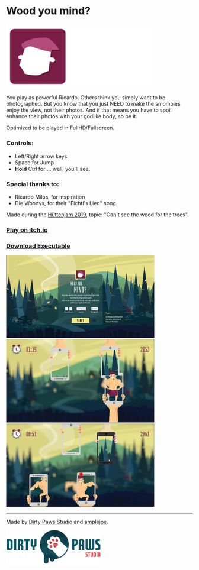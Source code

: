 # Wood you mind?

<img width="400" alt="Logo 4" src="Images/logo.png"/>

You play as powerful Ricardo. Others think you simply want to be photographed. But you know that you just NEED to make the smombies enjoy the view, not their photos. And if that means you have to spoil enhance their photos with your godlike body, so be it.

Optimized to be played in FullHD/Fullscreen.

### Controls:

-   Left/Right arrow keys
-   Space for Jump
-   **Hold** Ctrl for ... well, you'll see.

### Special thanks to:

-   Ricardo Milos, for inspiration
-   Die Woodys, for their "Fichtl's Lied" song

Made during the [Hüttenjam 2019](http://hüttenjam.at/), topic: "Can't see the wood for the trees".

### [Play on itch.io](https://kruemelkatze.itch.io/wood-you-mind)

### [Download Executable](./Releases)

<img width="400" alt="Screenshot 1" src="Images/1.jpg"/> <img width="400" alt="Screenshot 2" src="Images/2.jpg"/> <img width="400" alt="Screenshot 3" src="Images/3.jpg"/>

---

Made by [Dirty Paws Studio](https://dirtypaws.studio) and [amplejoe](https://github.com/amplejoe).

[<img width="256" src="./Images/Dirty%20Paws%20Studio-Full-2048.png">](https://dirtypaws.studio)
